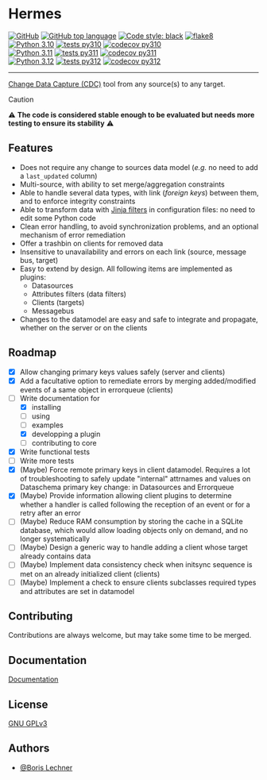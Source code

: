 # Hermes

[![GitHub](https://img.shields.io/github/license/DSIN-INSA-Strasbourg/Hermes)](https://github.com/DSIN-INSA-Strasbourg/Hermes/blob/main/LICENSE)
[![GitHub top language](https://img.shields.io/github/languages/top/DSIN-INSA-Strasbourg/Hermes)](https://www.python.org/)
[![Code style: black](https://img.shields.io/badge/code%20style-black-000000.svg)](https://github.com/psf/black)
[![flake8](https://dsin-insa-strasbourg.github.io/Hermes/badges/flake8.svg)](https://dsin-insa-strasbourg.github.io/Hermes/flake8_report/)  
[![Python 3.10](https://img.shields.io/badge/python-3.10-blue)](https://www.python.org/downloads/release/python-3100/)
[![tests py310](https://dsin-insa-strasbourg.github.io/Hermes/badges/tests_py310.svg)](https://dsin-insa-strasbourg.github.io/Hermes/tests_reports/hermes_tests_py310.html)
[![codecov py310](https://dsin-insa-strasbourg.github.io/Hermes/badges/coverage_py310.svg)](https://dsin-insa-strasbourg.github.io/Hermes/coverage_report_py310/)  
[![Python 3.11](https://img.shields.io/badge/python-3.11-blue)](https://www.python.org/downloads/release/python-3110/)
[![tests py311](https://dsin-insa-strasbourg.github.io/Hermes/badges/tests_py311.svg)](https://dsin-insa-strasbourg.github.io/Hermes/tests_reports/hermes_tests_py311.html)
[![codecov py311](https://dsin-insa-strasbourg.github.io/Hermes/badges/coverage_py311.svg)](https://dsin-insa-strasbourg.github.io/Hermes/coverage_report_py311/)  
[![Python 3.12](https://img.shields.io/badge/python-3.12-blue)](https://www.python.org/downloads/release/python-3120/)
[![tests py312](https://dsin-insa-strasbourg.github.io/Hermes/badges/tests_py312.svg)](https://dsin-insa-strasbourg.github.io/Hermes/tests_reports/hermes_tests_py312.html)
[![codecov py312](https://dsin-insa-strasbourg.github.io/Hermes/badges/coverage_py312.svg)](https://dsin-insa-strasbourg.github.io/Hermes/coverage_report_py312/)

---

[Change Data Capture (CDC)](https://medium.com/event-driven-utopia/a-gentle-introduction-to-event-driven-change-data-capture-683297625f9b) tool from any source(s) to any target.

> [!CAUTION]
> :warning: **The code is considered stable enough to be evaluated but needs more testing to ensure its stability** :warning:

## Features

- Does not require any change to sources data model (*e.g.* no need to add a `last_updated` column)
- Multi-source, with ability to set merge/aggregation constraints
- Able to handle several data types, with link (*foreign keys*) between them, and to enforce integrity constraints
- Able to transform data with [Jinja filters](https://jinja.palletsprojects.com/en/3.1.x/templates/#filters) in configuration files: no need to edit some Python code
- Clean error handling, to avoid synchronization problems, and an optional mechanism of error remediation
- Offer a trashbin on clients for removed data
- Insensitive to unavailability and errors on each link (source, message bus, target)
- Easy to extend by design. All following items are implemented as plugins:
  - Datasources
  - Attributes filters (data filters)
  - Clients (targets)
  - Messagebus
- Changes to the datamodel are easy and safe to integrate and propagate, whether on the server or on the clients

## Roadmap

- [x] Allow changing primary keys values safely (server and clients)
- [x] Add a facultative option to remediate errors by merging added/modified events of a same object in errorqueue (clients)
- [ ] Write documentation for
  - [x] installing
  - [ ] using
  - [ ] examples
  - [x] developping a plugin
  - [ ] contributing to core
- [x] Write functional tests
- [ ] Write more tests
- [x] (Maybe) Force remote primary keys in client datamodel. Requires a lot of troubleshooting to safely update "internal" attrnames and values on Dataschema primary key change: in Datasources and Errorqueue
- [x] (Maybe) Provide information allowing client plugins to determine whether a handler is called following the reception of an event or for a retry after an error
- [ ] (Maybe) Reduce RAM consumption by storing the cache in a SQLite database, which would allow loading objects only on demand, and no longer systematically
- [ ] (Maybe) Design a generic way to handle adding a client whose target already contains data
- [ ] (Maybe) Implement data consistency check when initsync sequence is met on an already initialized client (clients)
- [ ] (Maybe) Implement a check to ensure clients subclasses required types and attributes are set in datamodel

## Contributing

Contributions are always welcome, but may take some time to be merged.

## Documentation

[Documentation](https://hermes.insa-strasbourg.fr/)

## License

[GNU GPLv3](https://choosealicense.com/licenses/gpl-3.0/)

## Authors

- [@Boris Lechner](https://github.com/orgs/DSIN-INSA-Strasbourg/people/Boris-INSA)
